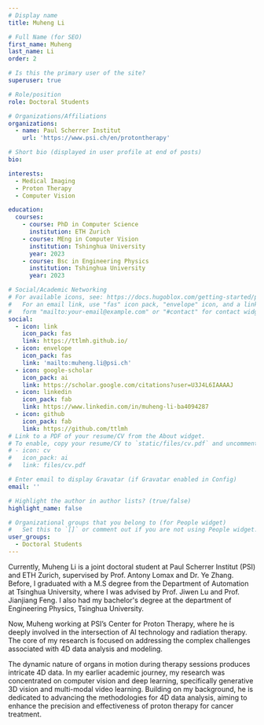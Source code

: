 ```yaml
---
# Display name
title: Muheng Li

# Full Name (for SEO)
first_name: Muheng
last_name: Li
order: 2

# Is this the primary user of the site?
superuser: true

# Role/position
role: Doctoral Students

# Organizations/Affiliations
organizations:
  - name: Paul Scherrer Institut
    url: 'https://www.psi.ch/en/protontherapy'

# Short bio (displayed in user profile at end of posts)
bio: 

interests:
  - Medical Imaging
  - Proton Therapy
  - Computer Vision

education:
  courses:
    - course: PhD in Computer Science
      institution: ETH Zurich
    - course: MEng in Computer Vision
      institution: Tshinghua University
      year: 2023
    - course: Bsc in Engineering Physics
      institution: Tshinghua University
      year: 2023

# Social/Academic Networking
# For available icons, see: https://docs.hugoblox.com/getting-started/page-builder/#icons
#   For an email link, use "fas" icon pack, "envelope" icon, and a link in the
#   form "mailto:your-email@example.com" or "#contact" for contact widget.
social:
  - icon: link
    icon_pack: fas
    link: https://ttlmh.github.io/
  - icon: envelope
    icon_pack: fas
    link: 'mailto:muheng.li@psi.ch'
  - icon: google-scholar
    icon_pack: ai
    link: https://scholar.google.com/citations?user=U3J4L6IAAAAJ
  - icon: linkedin
    icon_pack: fab
    link: https://www.linkedin.com/in/muheng-li-ba4094287
  - icon: github
    icon_pack: fab
    link: https://github.com/ttlmh
# Link to a PDF of your resume/CV from the About widget.
# To enable, copy your resume/CV to `static/files/cv.pdf` and uncomment the lines below.
# - icon: cv
#   icon_pack: ai
#   link: files/cv.pdf

# Enter email to display Gravatar (if Gravatar enabled in Config)
email: ''

# Highlight the author in author lists? (true/false)
highlight_name: false

# Organizational groups that you belong to (for People widget)
#   Set this to `[]` or comment out if you are not using People widget.
user_groups:
  - Doctoral Students
---
```


Currently, Muheng Li is a joint doctoral student at Paul Scherrer Institut (PSI) and ETH Zurich, supervised by Prof. Antony Lomax and Dr. Ye Zhang. Before, I graduated with a M.S degree from the Department of Automation at Tsinghua University, where I was advised by Prof. Jiwen Lu and Prof. Jianjiang Feng. I also had my bachelor's degree at the department of Engineering Physics, Tsinghua University.

Now, Muheng working at PSI’s Center for Proton Therapy, where he is deeply involved in the intersection of AI technology and radiation therapy. The core of my research is focused on addressing the complex challenges associated with 4D data analysis and modeling.

The dynamic nature of organs in motion during therapy sessions produces intricate 4D data. In my earlier academic journey, my research was concentrated on computer vision and deep learning, specifically generative 3D vision and multi-modal video learning. Building on my background, he is dedicated to advancing the methodologies for 4D data analysis, aiming to enhance the precision and effectiveness of proton therapy for cancer treatment.